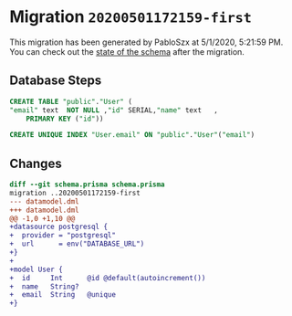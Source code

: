 # Migration `20200501172159-first`

This migration has been generated by PabloSzx at 5/1/2020, 5:21:59 PM.
You can check out the [state of the schema](./schema.prisma) after the migration.

## Database Steps

```sql
CREATE TABLE "public"."User" (
"email" text  NOT NULL ,"id" SERIAL,"name" text   ,
    PRIMARY KEY ("id"))

CREATE UNIQUE INDEX "User.email" ON "public"."User"("email")
```

## Changes

```diff
diff --git schema.prisma schema.prisma
migration ..20200501172159-first
--- datamodel.dml
+++ datamodel.dml
@@ -1,0 +1,10 @@
+datasource postgresql {
+  provider = "postgresql"
+  url      = env("DATABASE_URL")
+}
+
+model User {
+  id     Int      @id @default(autoincrement())
+  name   String?
+  email  String   @unique
+}
```


